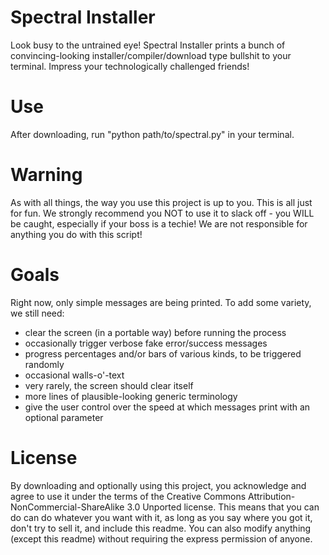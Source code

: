 Spectral Installer
==================

Look busy to the untrained eye! Spectral Installer prints a bunch of
convincing-looking installer/compiler/download type bullshit to your terminal.
Impress your technologically challenged friends!

Use
===

After downloading, run "python path/to/spectral.py" in your terminal.

Warning
=======

As with all things, the way you use this project is up to you. This is all
just for fun. We strongly recommend you NOT to use it to slack off - you WILL
be caught, especially if your boss is a techie! We are not responsible for
anything you do with this script!

Goals
=====

Right now, only simple messages are being printed. To add some variety, we
still need:

- clear the screen (in a portable way) before running the process
- occasionally trigger verbose fake error/success messages
- progress percentages and/or bars of various kinds, to be triggered randomly
- occasional walls-o'-text
- very rarely, the screen should clear itself
- more lines of plausible-looking generic terminology
- give the user control over the speed at which messages print with an
  optional parameter

License
=======

By downloading and optionally using this project, you acknowledge and agree to
use it under the terms of the Creative Commons
Attribution-NonCommercial-ShareAlike 3.0 Unported license. This means that
you can do can do whatever you want with it, as long as you say where you got
it, don't try to sell it, and include this readme. You can also modify
anything (except this readme) without requiring the express permission of
anyone.
